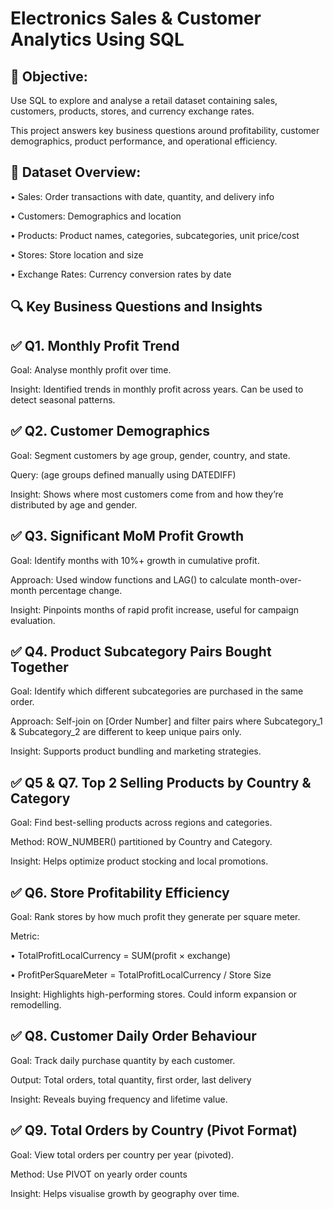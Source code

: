 # Electronics Sales & Customer Analytics Using SQL

## 🧭 Objective:
Use SQL to explore and analyse a retail dataset containing sales, customers, products, stores, and currency exchange rates. 

This project answers key business questions around profitability, customer demographics, product performance, and operational efficiency.

## 📁 Dataset Overview:
•	Sales: Order transactions with date, quantity, and delivery info

•	Customers: Demographics and location

•	Products: Product names, categories, subcategories, unit price/cost

•	Stores: Store location and size

•	Exchange Rates: Currency conversion rates by date

## 🔍 Key Business Questions and Insights

## ✅ Q1. Monthly Profit Trend
Goal: Analyse monthly profit over time.

Insight: Identified trends in monthly profit across years. Can be used to detect seasonal patterns.

## ✅ Q2. Customer Demographics
Goal: Segment customers by age group, gender, country, and state.

Query: (age groups defined manually using DATEDIFF)

Insight: Shows where most customers come from and how they’re distributed by age and gender.

## ✅ Q3. Significant MoM Profit Growth
Goal: Identify months with 10%+ growth in cumulative profit.

Approach: Used window functions and LAG() to calculate month-over-month percentage change.

Insight: Pinpoints months of rapid profit increase, useful for campaign evaluation.

## ✅ Q4. Product Subcategory Pairs Bought Together
Goal: Identify which different subcategories are purchased in the same order.

Approach: Self-join on [Order Number] and filter pairs where Subcategory_1 & Subcategory_2 are different to keep unique pairs only.

Insight: Supports product bundling and marketing strategies.

## ✅ Q5 & Q7. Top 2 Selling Products by Country & Category
Goal: Find best-selling products across regions and categories.

Method: ROW_NUMBER() partitioned by Country and Category.

Insight: Helps optimize product stocking and local promotions.

## ✅ Q6. Store Profitability Efficiency
Goal: Rank stores by how much profit they generate per square meter.

Metric:

•	TotalProfitLocalCurrency = SUM(profit × exchange)

•	ProfitPerSquareMeter = TotalProfitLocalCurrency / Store Size

Insight: Highlights high-performing stores. Could inform expansion or remodelling.

## ✅ Q8. Customer Daily Order Behaviour
Goal: Track daily purchase quantity by each customer.

Output: Total orders, total quantity, first order, last delivery

Insight: Reveals buying frequency and lifetime value.

## ✅ Q9. Total Orders by Country (Pivot Format)

Goal: View total orders per country per year (pivoted).

Method: Use PIVOT on yearly order counts

Insight: Helps visualise growth by geography over time.

